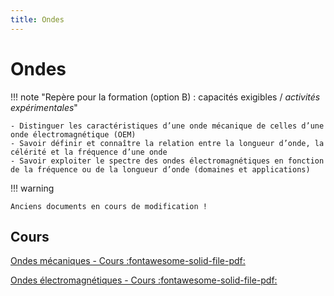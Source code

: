 ```yaml
---
title: Ondes
---
```


# Ondes

!!! note "Repère pour la formation (option B) : capacités exigibles / *activités expérimentales*"

    - Distinguer les caractéristiques d’une onde mécanique de celles d’une onde électromagnétique (OEM)
    - Savoir définir et connaître la relation entre la longueur d’onde, la célérité et la fréquence d’une onde
    - Savoir exploiter le spectre des ondes électromagnétiques en fonction de la fréquence ou de la longueur d’onde (domaines et applications)

!!! warning

    Anciens documents en cours de modification !


## Cours

[Ondes mécaniques - Cours :fontawesome-solid-file-pdf:](../../assets/cours/ondes/bts-ciel_ondes-mecaniques_cours.pdf)

[Ondes électromagnétiques - Cours :fontawesome-solid-file-pdf:](../../assets/cours/ondes/bts-ciel_ondes-electromagnetiques_cours.pdf)